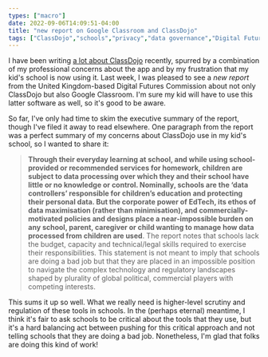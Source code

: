 ```yaml
---
types: ["macro"]
date: 2022-09-06T14:09:51-04:00
title: "new report on Google Classroom and ClassDojo"
tags: ["ClassDojo","schools","privacy","data governance","Digital Futures Commission","edtech"]
---
```

I have been writing [a lot about ClassDojo](https://spencergreenhalgh.com/tags/classdojo) recently, spurred by a combination of my professional concerns about the app and by my frustration that my kid's school is now using it. Last week, I was pleased to see a *new report* from the United Kingdom-based Digital Futures Commission about not only ClassDojo but also Google Classroom. I'm sure my kid will have to use this latter software as well, so it's good to be aware. 

So far, I've only had time to skim the executive summary of the report, though I've filed it away to read elsewhere. One paragraph from the report was a perfect summary of my concerns about ClassDojo use in my kid's school, so I wanted to share it: 

> **Through their everyday learning at school, and while using school-provided or recommended services for homework, children are subject to data processing over which they and their school have little or no knowledge or control. Nominally, schools are the ‘data controllers’ responsible for children’s education and protecting their personal data. But the corporate power of EdTech, its ethos of data maximisation (rather than minimisation), and commercially-motivated policies and designs place a near-impossible burden on any school, parent, caregiver or child wanting to manage how data processed from children are used**. The report notes that schools lack the budget, capacity and technical/legal skills required to exercise their responsibilities. This statement is not meant to imply that schools are doing a bad job but that they are placed in an impossible position to navigate the complex technology and regulatory landscapes shaped by plurality of global political, commercial players with competing interests.

This sums it up so well. What we really need is higher-level scrutiny and regulation of these tools in schools. In the (perhaps eternal) meantime, I think it's fair to ask schools to be critical about the tools that they use, but it's a hard balancing act between pushing for this critical approach and not telling schools that they are doing a bad job. Nonetheless, I'm glad that folks are doing this kind of work!
